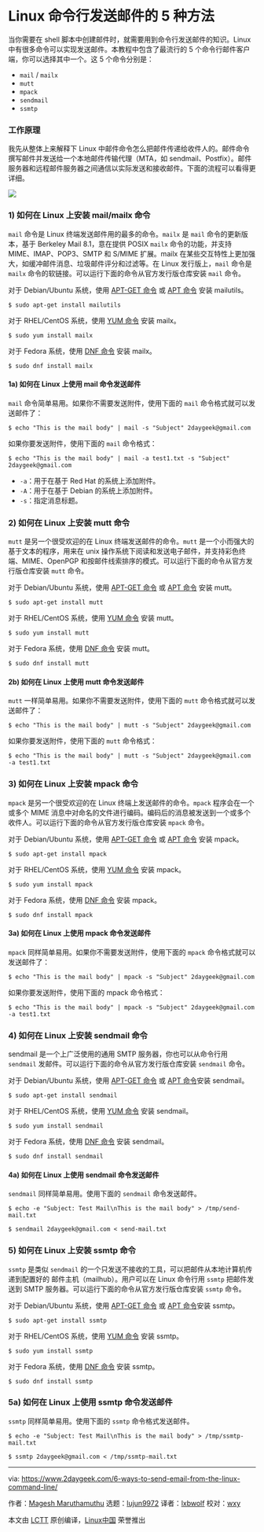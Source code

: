[#]: collector: (lujun9972)
[#]: translator: (lxbwolf)
[#]: reviewer: (wxy)
[#]: publisher: (wxy)
[#]: url: (https://linux.cn/article-11663-1.html)
[#]: subject: (6 Ways to Send Email from the Linux Command Line)
[#]: via: (https://www.2daygeek.com/6-ways-to-send-email-from-the-linux-command-line/)
[#]: author: (Magesh Maruthamuthu https://www.2daygeek.com/author/magesh/)

Linux 命令行发送邮件的 5 种方法
======

当你需要在 shell 脚本中创建邮件时，就需要用到命令行发送邮件的知识。Linux 中有很多命令可以实现发送邮件。本教程中包含了最流行的 5 个命令行邮件客户端，你可以选择其中一个。这 5 个命令分别是：

  * `mail` / `mailx`
  * `mutt`
  * `mpack`
  * `sendmail`
  * `ssmtp`

### 工作原理

我先从整体上来解释下 Linux 中邮件命令怎么把邮件传递给收件人的。邮件命令撰写邮件并发送给一个本地邮件传输代理（MTA，如 sendmail、Postfix）。邮件服务器和远程邮件服务器之间通信以实际发送和接收邮件。下面的流程可以看得更详细。

![](https://www.2daygeek.com/wp-content/uploads/2019/12/smtp-simple-mail-transfer-protocol.png)

### 1) 如何在 Linux 上安装 mail/mailx 命令

`mail` 命令是 Linux 终端发送邮件用的最多的命令。`mailx` 是 `mail` 命令的更新版本，基于 Berkeley Mail 8.1，意在提供 POSIX `mailx` 命令的功能，并支持 MIME、IMAP、POP3、SMTP 和 S/MIME 扩展。mailx 在某些交互特性上更加强大，如缓冲邮件消息、垃圾邮件评分和过滤等。在 Linux 发行版上，`mail` 命令是 `mailx` 命令的软链接。可以运行下面的命令从官方发行版仓库安装 `mail` 命令。

对于 Debian/Ubuntu 系统，使用 [APT-GET 命令][3] 或 [APT 命令][4] 安装 mailutils。 

```
$ sudo apt-get install mailutils
```

对于 RHEL/CentOS 系统，使用 [YUM 命令][5] 安装 mailx。

```
$ sudo yum install mailx
```

对于 Fedora 系统，使用 [DNF 命令][6] 安装 mailx。

```
$ sudo dnf install mailx
```

#### 1a) 如何在 Linux 上使用 mail 命令发送邮件

`mail` 命令简单易用。如果你不需要发送附件，使用下面的 `mail` 命令格式就可以发送邮件了：

```
$ echo "This is the mail body" | mail -s "Subject" 2daygeek@gmail.com
```

如果你要发送附件，使用下面的 `mail` 命令格式：

```
$ echo "This is the mail body" | mail -a test1.txt -s "Subject" 2daygeek@gmail.com
```

- `-a`：用于在基于 Red Hat 的系统上添加附件。
- `-A`：用于在基于 Debian 的系统上添加附件。
- `-s`：指定消息标题。

### 2) 如何在 Linux 上安装 mutt 命令

`mutt` 是另一个很受欢迎的在 Linux 终端发送邮件的命令。`mutt` 是一个小而强大的基于文本的程序，用来在 unix 操作系统下阅读和发送电子邮件，并支持彩色终端、MIME、OpenPGP 和按邮件线索排序的模式。可以运行下面的命令从官方发行版仓库安装 `mutt` 命令。

对于 Debian/Ubuntu 系统，使用 [APT-GET 命令][3] 或 [APT 命令][4] 安装 mutt。 

```
$ sudo apt-get install mutt
```

对于 RHEL/CentOS 系统，使用 [YUM 命令][5] 安装 mutt。

```
$ sudo yum install mutt
```

对于 Fedora 系统，使用 [DNF 命令][6] 安装 mutt。

```
$ sudo dnf install mutt
```

#### 2b) 如何在 Linux 上使用 mutt 命令发送邮件

`mutt` 一样简单易用。如果你不需要发送附件，使用下面的 `mutt` 命令格式就可以发送邮件了：

```
$ echo "This is the mail body" | mutt -s "Subject" 2daygeek@gmail.com
```

如果你要发送附件，使用下面的 `mutt` 命令格式：

```
$ echo "This is the mail body" | mutt -s "Subject" 2daygeek@gmail.com -a test1.txt
```

### 3) 如何在 Linux 上安装 mpack 命令

`mpack` 是另一个很受欢迎的在 Linux 终端上发送邮件的命令。`mpack` 程序会在一个或多个 MIME 消息中对命名的文件进行编码。编码后的消息被发送到一个或多个收件人。可以运行下面的命令从官方发行版仓库安装 `mpack` 命令。

对于 Debian/Ubuntu 系统，使用 [APT-GET 命令][3] 或 [APT 命令][4] 安装 mpack。 

```
$ sudo apt-get install mpack
```

对于 RHEL/CentOS 系统，使用 [YUM 命令][5] 安装 mpack。

```
$ sudo yum install mpack
```

对于 Fedora 系统，使用 [DNF 命令][6] 安装 mpack。

```
$ sudo dnf install mpack
```

#### 3a) 如何在 Linux 上使用 mpack 命令发送邮件

`mpack` 同样简单易用。如果你不需要发送附件，使用下面的 `mpack` 命令格式就可以发送邮件了：

```
$ echo "This is the mail body" | mpack -s "Subject" 2daygeek@gmail.com
```

如果你要发送附件，使用下面的 mpack 命令格式：

```
$ echo "This is the mail body" | mpack -s "Subject" 2daygeek@gmail.com -a test1.txt
```

### 4) 如何在 Linux 上安装 sendmail 命令

sendmail 是一个上广泛使用的通用 SMTP 服务器，你也可以从命令行用 `sendmail` 发邮件。可以运行下面的命令从官方发行版仓库安装 `sendmail` 命令。

对于 Debian/Ubuntu 系统，使用 [APT-GET 命令][3] 或 [APT 命令][4]安装 sendmail。

```
$ sudo apt-get install sendmail
```

对于 RHEL/CentOS 系统，使用 [YUM 命令][5] 安装 sendmail。

```
$ sudo yum install sendmail
```

对于 Fedora 系统，使用 [DNF 命令][6] 安装 sendmail。

```
$ sudo dnf install sendmail
```

#### 4a) 如何在 Linux 上使用 sendmail 命令发送邮件

`sendmail` 同样简单易用。使用下面的 `sendmail` 命令发送邮件。

```
$ echo -e "Subject: Test Mail\nThis is the mail body" > /tmp/send-mail.txt
```

```
$ sendmail 2daygeek@gmail.com < send-mail.txt
```

### 5) 如何在 Linux 上安装 ssmtp 命令

`ssmtp` 是类似 `sendmail` 的一个只发送不接收的工具，可以把邮件从本地计算机传递到配置好的 邮件主机（mailhub）。用户可以在 Linux 命令行用 `ssmtp` 把邮件发送到 SMTP 服务器。可以运行下面的命令从官方发行版仓库安装 `ssmtp` 命令。

对于 Debian/Ubuntu 系统，使用 [APT-GET 命令][3] 或 [APT 命令][4]安装 ssmtp。

```
$ sudo apt-get install ssmtp
```

对于 RHEL/CentOS 系统，使用 [YUM 命令][5] 安装 ssmtp。

```
$ sudo yum install ssmtp
```

对于 Fedora 系统，使用 [DNF 命令][6] 安装 ssmtp。

```
$ sudo dnf install ssmtp
```

### 5a) 如何在 Linux 上使用 ssmtp 命令发送邮件

`ssmtp` 同样简单易用。使用下面的 `ssmtp` 命令格式发送邮件。

```
$ echo -e "Subject: Test Mail\nThis is the mail body" > /tmp/ssmtp-mail.txt
```

```
$ ssmtp 2daygeek@gmail.com < /tmp/ssmtp-mail.txt
```

--------------------------------------------------------------------------------

via: https://www.2daygeek.com/6-ways-to-send-email-from-the-linux-command-line/

作者：[Magesh Maruthamuthu][a]
选题：[lujun9972][b]
译者：[lxbwolf](https://github.com/lxbwolf)
校对：[wxy](https://github.com/wxy)

本文由 [LCTT](https://github.com/LCTT/TranslateProject) 原创编译，[Linux中国](https://linux.cn/) 荣誉推出

[a]: https://www.2daygeek.com/author/magesh/
[b]: https://github.com/lujun9972
[1]: data:image/gif;base64,R0lGODlhAQABAIAAAAAAAP///yH5BAEAAAAALAAAAAABAAEAAAIBRAA7
[2]: https://www.2daygeek.com/wp-content/uploads/2019/12/smtp-simple-mail-transfer-protocol.png
[3]: https://www.2daygeek.com/apt-get-apt-cache-command-examples-manage-packages-debian-ubuntu-systems/
[4]: https://www.2daygeek.com/apt-command-examples-manage-packages-debian-ubuntu-systems/
[5]: https://www.2daygeek.com/yum-command-examples-manage-packages-rhel-centos-systems/
[6]: https://www.2daygeek.com/dnf-command-examples-manage-packages-fedora-system/
